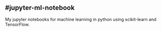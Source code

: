 #jupyter-ml-notebook
-------------------------------------------------------------------------------------------------------------------------------------------------------------------
My jupyter notebooks for machine learning in python using scikit-learn and TensorFlow. 